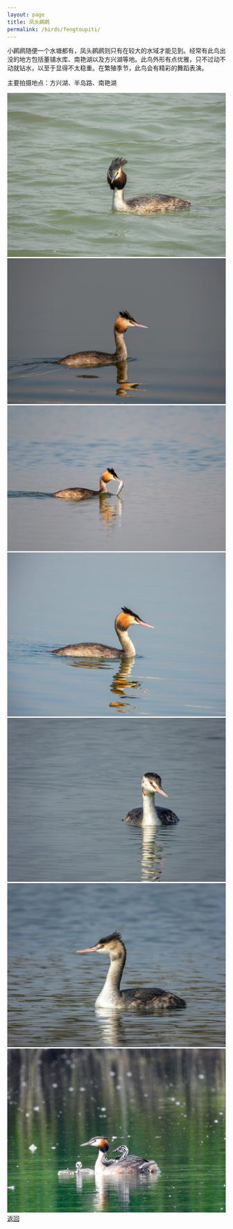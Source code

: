 ```yaml
---
layout: page
title: 凤头䴙䴘
permalink: /birds/fengtoupiti/
---
```

小䴙䴘随便一个水塘都有，凤头䴙䴘则只有在较大的水域才能见到。经常有此鸟出没的地方包括董铺水库、南艳湖以及方兴湖等地。此鸟外形有点优雅，只不过动不动就钻水，以至于显得不太稳重。在繁殖季节，此鸟会有精彩的舞蹈表演。

主要拍摄地点：方兴湖、半岛路、南艳湖

![](../picture/凤头䴙䴘/DSCN8045.jpg)
![](../picture/凤头䴙䴘/DSC_1073.jpg)
![](../picture/凤头䴙䴘/DSC_1050.jpg)
![](../picture/凤头䴙䴘/DSCN5486.jpg)
![](../picture/凤头䴙䴘/DSCN6912.jpg)
![](../picture/凤头䴙䴘/DSCN6945.jpg)
![](../picture/凤头䴙䴘/DSCN9052.jpg)
[返回](../../)
